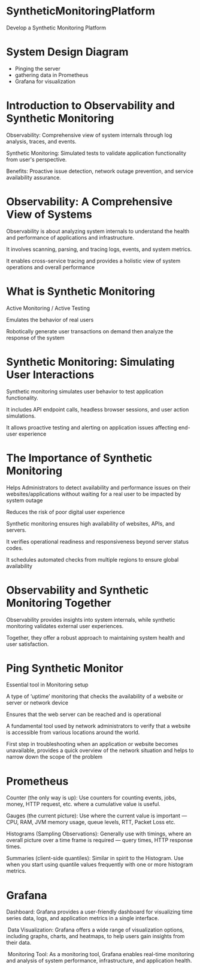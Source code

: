 # **SyntheticMonitoringPlatform**
Develop a Synthetic Monitoring Platform 

# System Design Diagram 
 - Pinging the server
 - gathering data in Prometheus
 - Grafana for visualization
   

# Introduction to Observability and Synthetic Monitoring

Observability: Comprehensive view of system internals through log analysis, traces, and events.​

​Synthetic Monitoring: Simulated tests to validate application functionality from user's perspective.​

​Benefits: Proactive issue detection, network outage prevention, and service availability assurance.

# Observability: A Comprehensive View of Systems

Observability is about analyzing system internals to understand the health and performance of applications and infrastructure.​

It involves scanning, parsing, and tracing logs, events, and system metrics.​

It enables cross-service tracing and provides a holistic view of system operations and overall performance

# What is Synthetic Monitoring

Active Monitoring / Active Testing​

Emulates the behavior of real users​

Robotically generate user transactions on demand then analyze the response of the system​


# Synthetic Monitoring: Simulating User Interactions

Synthetic monitoring simulates user behavior to test application functionality.​

It includes API endpoint calls, headless browser sessions, and user action simulations.​

It allows proactive testing and alerting on application issues affecting end-user experience


# The Importance of Synthetic Monitoring

Helps Administrators to detect availability and performance issues on their websites/applications without waiting for a real user to be impacted by system outage​

Reduces the risk of poor digital user experience​

Synthetic monitoring ensures high availability of websites, APIs, and servers.​

It verifies operational readiness and responsiveness beyond server status codes.​

It schedules automated checks from multiple regions to ensure global availability

# Observability and Synthetic Monitoring Together

Observability provides insights into system internals, while synthetic monitoring validates external user experiences.​

​Together, they offer a robust approach to maintaining system health and user satisfaction.



# Ping Synthetic Monitor

Essential tool in Monitoring setup​

A type of ‘uptime’ monitoring that checks the availability of a website or server or network device​

Ensures that the web server can be reached and is operational​

A fundamental tool used by network administrators to verify that a website is accessible from various locations around the world.​

First step in troubleshooting when an application or website becomes unavailable, provides a quick overview of the network situation and helps to narrow down the scope of the problem



# **Prometheus**

Counter (the only way is up): Use counters for counting events, jobs, money, HTTP request, etc. where a cumulative value is useful.​

Gauges (the current picture): Use where the current value is important — CPU, RAM, JVM memory usage, queue levels, RTT, Packet Loss etc.​

Histograms (Sampling Observations): Generally use with timings, where an overall picture over a time frame is required — query times, HTTP response times.​

Summaries (client-side quantiles): Similar in spirit to the Histogram. Use when you start using quantile values frequently with one or more histogram metrics.


# **Grafana**
Dashboard: Grafana provides a user-friendly dashboard for visualizing time series data, logs, and application metrics in a single interface. ​

​
Data Visualization: Grafana offers a wide range of visualization options, including graphs, charts, and heatmaps, to help users gain insights from their data.​

​
Monitoring Tool: As a monitoring tool, Grafana enables real-time monitoring and analysis of system performance, infrastructure, and application health.
